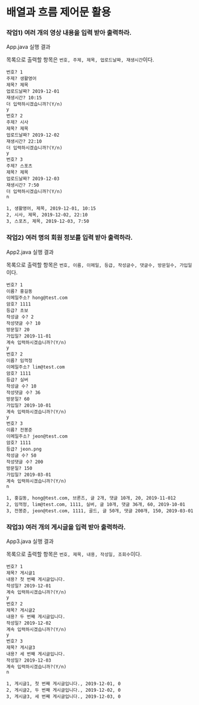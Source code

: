 # 배열과 흐름 제어문 활용

### 작업1) 여러 개의 영상 내용을 입력 받아 출력하라.

App.java 실행 결과

목록으로 출력할 항목은 `번호, 주제, 제목, 업로드날짜, 재생시간`이다.

```
번호? 1
주제? 생활영어
제목? 제목
업로드날짜? 2019-12-01
재생시간? 10:15
더 입력하시겠습니까?(Y/n)
y
번호? 2
주제? 시사
제목? 제목
업로드날짜? 2019-12-02
재생시간? 22:10
더 입력하시겠습니까?(Y/n)
y
번호? 3
주제? 스포츠
제목? 제목
업로드날짜? 2019-12-03
재생시간? 7:50
더 입력하시겠습니까?(Y/n)
n

1, 생활영어, 제목, 2019-12-01, 10:15
2, 시사, 제목, 2019-12-02, 22:10
3, 스포츠, 제목, 2019-12-03, 7:50
```

### 작업2) 여러 명의 회원 정보를 입력 받아 출력하라.

App2.java 실행 결과

목록으로 출력할 항목은 `번호, 이름, 이메일, 등급, 작성글수, 댓글수, 방문일수, 가입일`이다.

```
번호? 1
이름? 홍길동
이메일주소? hong@test.com
암호? 1111
등급? 초보
작성글 수? 2
작성댓글 수? 10
방문일? 20
가입일? 2019-11-01
계속 입력하시겠습니까?(Y/n)
y
번호? 2
이름? 임꺽정
이메일주소? lim@test.com
암호? 1111
등급? 실버
작성글 수? 10
작성댓글 수? 36
방문일? 60
가입일? 2019-10-01
계속 입력하시겠습니까?(Y/n)
y
번호? 3
이름? 전봉준
이메일주소? jeon@test.com
암호? 1111
등급? jeon.png
작성글 수? 50
작성댓글 수? 200
방문일? 150
가입일? 2019-03-01
계속 입력하시겠습니까?(Y/n)
n

1, 홍길동, hong@test.com, 브론즈, 글 2개, 댓글 10개, 20, 2019-11-012
2, 임꺽정, lim@test.com, 1111, 실버, 글 10개, 댓글 36개, 60, 2019-10-01
3, 전봉준, jeon@test.com, 1111, 골드, 글 50개, 댓글 200개, 150, 2019-03-01
```

### 작업3) 여러 개의 게시글을 입력 받아 출력하라.

App3.java 실행 결과

목록으로 출력할 항목은 `번호, 제목, 내용, 작성일, 조회수`이다.

```
번호? 1
제목? 게시글1
내용? 첫 번째 게시글입니다.
작성일? 2019-12-01
계속 입력하시겠습니까?(Y/n)
y
번호? 2
제목? 게시글2
내용? 두 번째 게시글입니다.
작성일? 2019-12-02
계속 입력하시겠습니까?(Y/n)
y
번호? 3
제목? 게시글3
내용? 세 번째 게시글입니다.
작성일? 2019-12-03
계속 입력하시겠습니까?(Y/n)
n

1, 게시글1, 첫 번째 게시글입니다., 2019-12-01, 0
2, 게시글2, 두 번째 게시글입니다., 2019-12-02, 0
3, 게시글3, 세 번째 게시글입니다., 2019-12-03, 0
```
